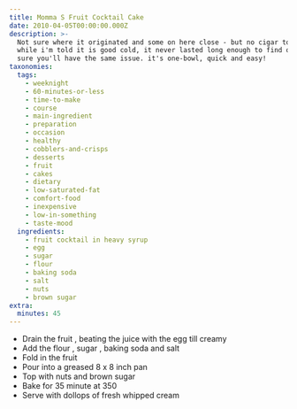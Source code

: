 ```yaml
---
title: Momma S Fruit Cocktail Cake
date: 2010-04-05T00:00:00.000Z
description: >-
  Not sure where it originated and some on here close - but no cigar to this!
  while i'm told it is good cold, it never lasted long enough to find out...i'm
  sure you'll have the same issue. it's one-bowl, quick and easy!
taxonomies:
  tags:
    - weeknight
    - 60-minutes-or-less
    - time-to-make
    - course
    - main-ingredient
    - preparation
    - occasion
    - healthy
    - cobblers-and-crisps
    - desserts
    - fruit
    - cakes
    - dietary
    - low-saturated-fat
    - comfort-food
    - inexpensive
    - low-in-something
    - taste-mood
  ingredients:
    - fruit cocktail in heavy syrup
    - egg
    - sugar
    - flour
    - baking soda
    - salt
    - nuts
    - brown sugar
extra:
  minutes: 45
---
```

 - Drain the fruit , beating the juice with the egg till creamy
 - Add the flour , sugar , baking soda and salt
 - Fold in the fruit
 - Pour into a greased 8 x 8 inch pan
 - Top with nuts and brown sugar
 - Bake for 35 minute at 350
 - Serve with dollops of fresh whipped cream
